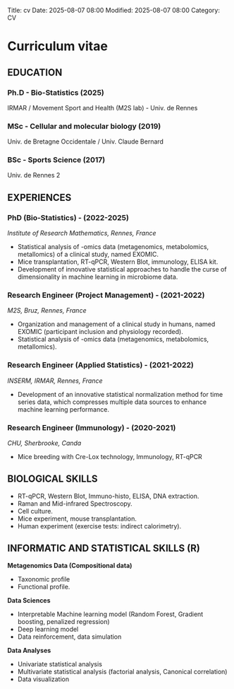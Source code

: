 Title: cv
Date: 2025-08-07 08:00 
Modified: 2025-08-07 08:00 
Category: CV

# Curriculum vitae

## EDUCATION

### Ph.D - Bio-Statistics (2025)

IRMAR / Movement Sport and Health (M2S lab) - Univ. de Rennes

### MSc - Cellular and molecular biology (2019)

Univ. de Bretagne Occidentale / Univ. Claude Bernard

### BSc - Sports Science (2017)

Univ. de Rennes 2

## EXPERIENCES

### PhD (Bio-Statistics) - (2022-2025)

*Institute of Research Mathematics, Rennes, France*

-   Statistical analysis of -omics data (metagenomics, metabolomics, metallomics) of a clinical study, named EXOMIC.
-   Mice transplantation, RT-qPCR, Western Blot, immunology, ELISA kit.
-   Development of innovative statistical approaches to handle the curse of dimensionality in machine learning in microbiome data.

### Research Engineer (Project Management) - (2021-2022)

*M2S, Bruz, Rennes, France*

-   Organization and management of a clinical study in humans, named EXOMIC (participant inclusion and physiology recorded).
-   Statistical analysis of -omics data (metagenomics, metabolomics, metallomics).

### Research Engineer (Applied Statistics) - (2021-2022)

*INSERM, IRMAR, Rennes, France*

-   Development of an innovative statistical normalization method for time series data, which compresses multiple data sources to enhance machine learning performance.

### Research Engineer (Immunology) - (2020-2021)

*CHU, Sherbrooke, Canda*

-   Mice breeding with Cre-Lox technology, Immunology, RT-qPCR

## BIOLOGICAL SKILLS

-   RT-qPCR, Western Blot, Immuno-histo, ELISA, DNA extraction.
-   Raman and Mid-infrared Spectroscopy.
-   Cell culture.
-   Mice experiment, mouse transplantation.
-   Human experiment (exercise tests: indirect calorimetry).

## INFORMATIC AND STATISTICAL SKILLS (R)

**Metagenomics Data (Compositional data)** 

- Taxonomic profile 
- Functional profile.

**Data Sciences** 

- Interpretable Machine learning model (Random Forest, Gradient boosting, penalized regression) 
- Deep learning model 
- Data reinforcement, data simulation

**Data Analyses** 

- Univariate statistical analysis 
- Multivariate statistical analysis (factorial analysis, Canonical correlation) 
- Data visualization